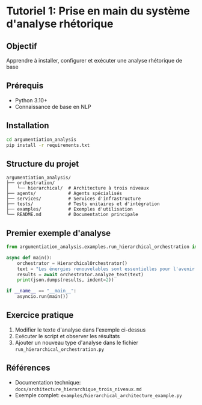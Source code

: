 # Tutoriel 1: Prise en main du système d'analyse rhétorique

## Objectif
Apprendre à installer, configurer et exécuter une analyse rhétorique de base

## Prérequis
- Python 3.10+
- Connaissance de base en NLP

## Installation
```bash
cd argumentiation_analysis
pip install -r requirements.txt
```

## Structure du projet
```
argumentiation_analysis/
├── orchestration/
│   └── hierarchical/  # Architecture à trois niveaux
├── agents/            # Agents spécialisés
├── services/          # Services d'infrastructure
├── tests/             # Tests unitaires et d'intégration
├── examples/          # Exemples d'utilisation
└── README.md          # Documentation principale
```

## Premier exemple d'analyse
```python
from argumentiation_analysis.examples.run_hierarchical_orchestration import HierarchicalOrchestrator

async def main():
    orchestrator = HierarchicalOrchestrator()
    text = "Les énergies renouvelables sont essentielles pour l'avenir de notre planète. Cependant, certains argumentent que les coûts sont trop élevés."
    results = await orchestrator.analyze_text(text)
    print(json.dumps(results, indent=2))

if __name__ == "__main__":
    asyncio.run(main())
```

## Exercice pratique
1. Modifier le texte d'analyse dans l'exemple ci-dessus
2. Exécuter le script et observer les résultats
3. Ajouter un nouveau type d'analyse dans le fichier `run_hierarchical_orchestration.py`

## Références
- Documentation technique: `docs/architecture_hierarchique_trois_niveaux.md`
- Exemple complet: `examples/hierarchical_architecture_example.py`